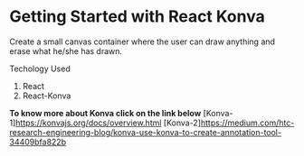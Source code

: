 # Getting Started with React Konva
Create a small canvas container where the user can draw anything and erase what he/she has drawn.

Techology Used
1. React
2. React-Konva

**To know more about Konva click on the link below**
[Konva-1]https://konvajs.org/docs/overview.html
[Konva-2]https://medium.com/htc-research-engineering-blog/konva-use-konva-to-create-annotation-tool-34409bfa822b
